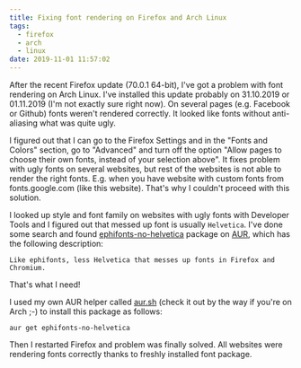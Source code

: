 ```yaml
---
title: Fixing font rendering on Firefox and Arch Linux
tags:
  - firefox
  - arch
  - linux
date: 2019-11-01 11:57:02
---
```



After the recent Firefox update (70.0.1 64-bit), I've got a problem with font rendering on Arch Linux. I've installed this update probably on 31.10.2019 or 01.11.2019 (I'm not exactly sure right now). On several pages (e.g. Facebook or Github) fonts weren't rendered correctly. It looked like fonts without anti-aliasing what was quite ugly.

I figured out that I can go to the Firefox Settings and in the "Fonts and Colors" section, go to "Advanced" and turn off the option "Allow pages to choose their own fonts, instead of your selection above". It fixes problem with ugly fonts on several websites, but rest of the websites is not able to render the right fonts. E.g. when you have website with custom fonts from fonts.google.com (like this website). That's why I couldn't proceed with this solution.

I looked up style and font family on websites with ugly fonts  with Developer Tools and I figured out that messed up font is usually `Helvetica`. I've done some search and found [ephifonts-no-helvetica](https://aur.archlinux.org/packages/ephifonts-no-helvetica/) package on [AUR](https://aur.archlinux.org/), which has the following description:

```
Like ephifonts, less Helvetica that messes up fonts in Firefox and Chromium.
```

That's what I need!

I used my own AUR helper called [aur.sh](https://github.com/pwittchen/aur.sh) (check it out by the way if you're on Arch ;-) to install this package as follows:

```
aur get ephifonts-no-helvetica
```

Then I restarted Firefox and problem was finally solved. All websites were rendering fonts correctly thanks to freshly installed font package.
